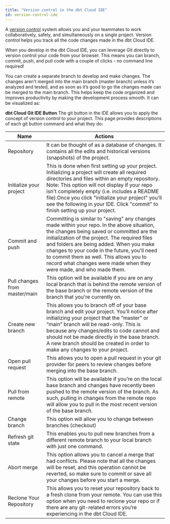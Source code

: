 ```yaml
---
title: "Version control in the dbt Cloud IDE"
id: version-control-ide
---
```


A [version control](https://en.wikipedia.org/wiki/Version_control) system allows you and your teammates to work collaboratively, safely, and simultaneously on a single project. Version control helps you track all the code changes made in the dbt Cloud IDE. 

When you develop in the dbt Cloud IDE, you can leverage Git directly to version control your code from your browser. This means you can branch, commit, push, and pull code with a couple of clicks - no command line required!

You can create a separate branch to develop and make changes. The changes aren’t merged into the main branch (master branch) unless it’s analyzed and tested, and as soon as it’s good to go the changes made can be merged to the main branch. This helps keep the code organized and improves productivity by making the development process smooth. It can be visualized as:

<p align="center">
<Lightbox src="/img/docs/dbt-cloud/cloud-ide/git-overview.png" title: "Git Workflow />
</p>
                                                                       

**dbt Cloud Git IDE Button**
The git button in the IDE allows you to apply the concept of version control to your project. This page provides descriptions of each git button command and what they do:

| Name | Actions |
| --- | --- |
| Repository | It can be thought of as a database of changes. It contains all the edits and historical versions (snapshots) of the project. |
| Initialize your project | This is done when first setting up your project. Initializing a project will create all required directories and files within an empty repository. Note: This option will not display if your repo isn't completely empty (i.e. includes a README file).Once you click "initialize your project" you'll see the following in your IDE. Click "commit" to finish setting up your project. |
| Commit and push | Committing is similar to "saving" any changes made within your repo. In the above situation, the changes being saved or committed are the initialization of the project. The required files and folders are being added. When you make changes to your code in the future, you'll need to commit them as well. This allows you to record what changes were made when they were made, and who made them. |
| Pull changes from master/main | This option will be available if you are on any local branch that is behind the remote version of the base branch or the remote version of the branch that you're currently on. |
| Create new branch | This allows you to branch off of your base branch and edit your project. You’ll notice after initializing your project that the “master” or “main” branch will be read-only. This is because any changes/edits to code cannot and should not be made directly in the base branch. A new branch should be created in order to make any changes to your project. |
| Open pull request | This allows you to open a pull request in your git provider for peers to review changes before merging into the base branch. |
| Pull from remote | This option will be available if you’re on the local base branch and changes have recently been pushed to the remote version of the branch. As such, pulling in changes from the remote repo will allow you to pull in the most recent version of the base branch. |
| Change branch | This option will allow you to change between branches (checkout)  |
| Refresh git state | This enables you to pull new branches from a different remote branch to your local branch with just one command.   |
| Abort merge | This option allows you to cancel a merge that had conflicts. Please note that all the changes will be reset, and this operation cannot be reverted, so make sure to commit or save all your changes before you start a merge. |
| Reclone Your Repository | This allows you to reset your repository back to a fresh clone from your remote. You can use this option when you need to reclone your repo or if there are any git-related errors you’re experiencing in the dbt Cloud IDE. |
